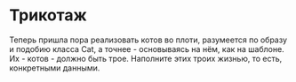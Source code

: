 # Трикотаж
Теперь пришла пора реализовать котов во плоти, разумеется по образу и подобию класса Cat, а точнее - основываясь на нём, как на шаблоне. Их - котов - должно быть трое. Наполните этих троих жизнью, то есть, конкретными данными.